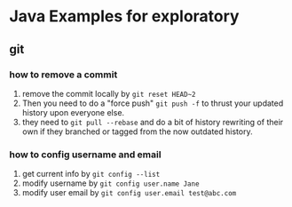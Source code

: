 # Java Examples for exploratory 

## git
### how to remove a commit
1. remove the commit locally by ```git reset HEAD~2```
2. Then you need to do a "force push" ```git push -f``` to thrust your updated history upon everyone else.
3. they need to ```git pull --rebase``` and do a bit of history rewriting of their own if they branched or tagged from the now outdated history.

### how to config username and email
1. get current info by ```git config --list```
2. modify username by ```git config user.name Jane```
3. modify user email by ```git config user.email test@abc.com```

